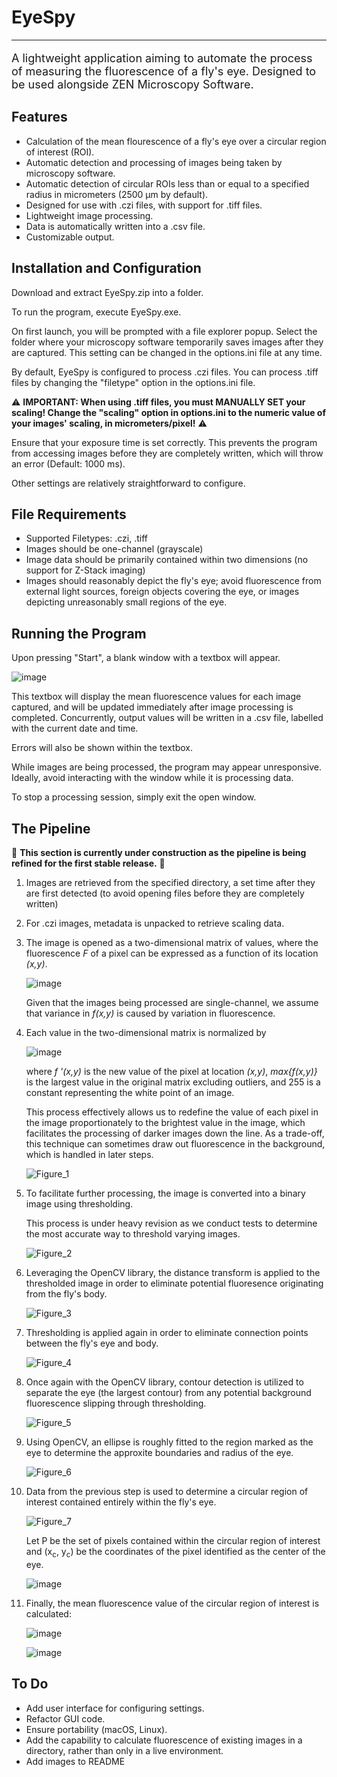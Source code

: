 # EyeSpy

***
<p style="font-size: large">
  A lightweight application aiming to automate the process of measuring the fluorescence of a fly's eye. Designed to be used alongside ZEN Microscopy Software.
</p>


## Features

  - Calculation of the mean flourescence of a fly's eye over a circular region of interest (ROI).
  - Automatic detection and processing of images being taken by microscopy software.
  - Automatic detection of circular ROIs less than or equal to a specified radius in micrometers (2500 μm by default).
  - Designed for use with .czi files, with support for .tiff files.
  - Lightweight image processing.
  - Data is automatically written into a .csv file.
  - Customizable output.


## Installation and Configuration

  Download and extract EyeSpy.zip into a folder.
  
  To run the program, execute EyeSpy.exe.
  
  On first launch, you will be prompted with a file explorer popup. Select the folder where your microscopy software temporarily saves images after they are captured. This setting can be changed in the options.ini file at any time.

  By default, EyeSpy is configured to  process .czi files. You can process .tiff files by changing the "filetype" option in the options.ini file.
  
   ⚠️ **IMPORTANT: When using .tiff files, you must MANUALLY SET your scaling! Change the "scaling" option in options.ini to the numeric value of your images' scaling, in micrometers/pixel!** ⚠️

  Ensure that your exposure time is set correctly. This prevents the program from accessing images before they are completely written, which will throw an error (Default: 1000 ms).
  
  Other settings are relatively straightforward to configure.

## File Requirements

  - Supported Filetypes: .czi, .tiff
  - Images should be one-channel (grayscale)
  - Image data should be primarily contained within two dimensions (no support for Z-Stack imaging)
  - Images should reasonably depict the fly's eye; avoid fluorescence from external light sources, foreign objects covering the eye, or images depicting unreasonably small regions of the eye.

## Running the Program

  Upon pressing "Start", a blank window with a textbox will appear. 
  
  ![image](https://github.com/user-attachments/assets/24783562-7b0c-43fe-893d-ec0289447aa7)

  This textbox will display the mean fluorescence values for each image captured, and will be updated immediately after image processing is completed. Concurrently, output values will be written in a .csv file, labelled with the current date and time.
  
  Errors will also be shown within the textbox.

  While images are being processed, the program may appear unresponsive. Ideally, avoid interacting with the window while it is processing data.

  To stop a processing session, simply exit the open window.


## The Pipeline

🚧 **This section is currently under construction as the pipeline is being refined for the first stable release.** 🚧

1) Images are retrieved from the specified directory, a set time after they are first detected (to avoid opening files before they are completely written)

2) For .czi images, metadata is unpacked to retrieve scaling data.

3) The image is opened as a two-dimensional matrix of values, where the fluorescence *F* of a pixel can be expressed as a function of its location *(x,y)*.

   ![image](https://github.com/user-attachments/assets/e8e58c2a-a36a-4d50-962a-817b508617df)

   Given that the images being processed are single-channel, we assume that variance in *f(x,y)* is caused by variation in fluorescence.
   
4) Each value in the two-dimensional matrix is normalized by

   ![image](https://github.com/user-attachments/assets/cdcecb8b-815c-426f-8157-15062de18dc0)

   where *f '(x,y)* is the new value of the pixel at location *(x,y)*, *max{f(x,y)}* is the largest value in the original matrix excluding outliers, and 255 is a constant representing the white point of an image.

   This process effectively allows us to redefine the value of each pixel in the image proportionately to the brightest value in the image, which facilitates the processing of darker images down the line. As a trade-off, this technique can sometimes draw out fluorescence in the background, which is handled in later steps.

   ![Figure_1](https://github.com/user-attachments/assets/2965659c-8974-4f6d-a62d-90051faab85e)


5) To facilitate further processing, the image is converted into a binary image using thresholding.

   This process is under heavy revision as we conduct tests to determine the most accurate way to threshold varying images.
   
   ![Figure_2](https://github.com/user-attachments/assets/78f3de2d-cd65-4d4b-9ae7-e8b222b3c0e9)


6) Leveraging the OpenCV library, the distance transform is applied to the thresholded image in order to eliminate potential fluoresence originating from the fly's body.

   ![Figure_3](https://github.com/user-attachments/assets/e95126af-9c3d-41d4-a869-b0818295b853)


7) Thresholding is applied again in order to eliminate connection points between the fly's eye and body.

   ![Figure_4](https://github.com/user-attachments/assets/249b1169-96eb-4668-b757-31336b9a85a9)


8) Once again with the OpenCV library, contour detection is utilized to separate the eye (the largest contour) from any potential background fluorescence slipping through thresholding.

   ![Figure_5](https://github.com/user-attachments/assets/c5d31160-566c-4be9-a1df-bd27df4dc2f2)


9) Using OpenCV, an ellipse is roughly fitted to the region marked as the eye to determine the approxite boundaries and radius of the eye.

   ![Figure_6](https://github.com/user-attachments/assets/a0504683-fab0-45e0-8020-0b4561a9e92d)


10) Data from the previous step is used to determine a circular region of interest contained entirely within the fly's eye.

    ![Figure_7](https://github.com/user-attachments/assets/9c93537c-9933-4706-87f3-e8d515d4fcdc)

    Let P be the set of pixels contained within the circular region of interest and (x<sub>c</sub>, y<sub>c</sub>) be the coordinates of the pixel identified as the center of the eye.

    ![image](https://github.com/user-attachments/assets/44ba75b6-660c-4398-ae04-613136a748a2)


11) Finally, the mean fluorescence value of the circular region of interest is calculated:

    ![image](https://github.com/user-attachments/assets/67912d6c-cc81-489e-aee9-881707cee151)

    ![image](https://github.com/user-attachments/assets/18988f4b-c9d0-4c57-9405-765691d08da6)

   


## To Do
  
  - Add user interface for configuring settings.
  - Refactor GUI code.
  - Ensure portability (macOS, Linux).
  - Add the capability to calculate fluorescence of existing images in a directory, rather than only in a live environment.
  - Add images to README
